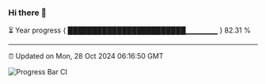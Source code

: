 ### Hi there 👋

⏳ Year progress { ████████████████████████▁▁▁▁▁▁ } 82.31 %

---

⏰ Updated on Mon, 28 Oct 2024 06:16:50 GMT

![Progress Bar CI](https://github.com/code-lakshay/GitHub-Actions-Demo/workflows/Progress%20Bar%20CI/badge.svg)
